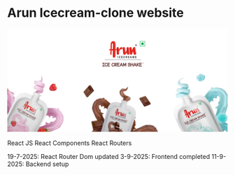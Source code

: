 # Arun Icecream-clone website

![Arun Icecream clone](\src\assets\images/about-banner.jpg)

React JS
React Components
React Routers

19-7-2025: React Router Dom updated
3-9-2025: Frontend completed
11-9-2025: Backend setup
